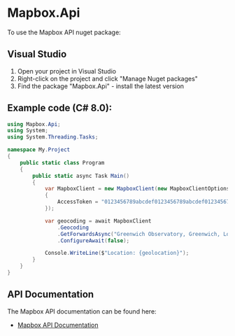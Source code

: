 # Mapbox.Api

To use the Mapbox API nuget package:

## Visual Studio

1. Open your project in Visual Studio
1. Right-click on the project and click "Manage Nuget packages"
1. Find the package "Mapbox.Api" - install the latest version

## Example code (C# 8.0):

``` C#
using Mapbox.Api;
using System;
using System.Threading.Tasks;

namespace My.Project
{
	public static class Program
	{
		public static async Task Main()
		{
			var MapboxClient = new MapboxClient(new MapboxClientOptions
			{
				AccessToken = "0123456789abcdef0123456789abcdef01234567"
			});

			var geocoding = await MapboxClient
				.Geocoding
				.GetForwardsAsync("Greenwich Observatory, Greenwich, London")
				.ConfigureAwait(false);

			Console.WriteLine($"Location: {geolocation}");
		}
	}
}
````

## API Documentation

The Mapbox API documentation can be found here:

- [Mapbox API Documentation](https://docs.mapbox.com/api)